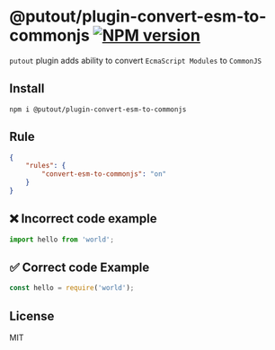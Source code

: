 # @putout/plugin-convert-esm-to-commonjs [![NPM version][NPMIMGURL]][NPMURL]

[NPMIMGURL]: https://img.shields.io/npm/v/@putout/plugin-convert-esm-to-commonjs.svg?style=flat&longCache=true
[NPMURL]: https://npmjs.org/package/@putout/plugin-convert-esm-to-commonjs"npm"

`putout` plugin adds ability to convert `EcmaScript Modules` to `CommonJS`

## Install

```
npm i @putout/plugin-convert-esm-to-commonjs
```

## Rule

```json
{
    "rules": {
        "convert-esm-to-commonjs": "on"
    }
}
```

## ❌ Incorrect code example

```js
import hello from 'world';
```

## ✅ Correct code Example

```js
const hello = require('world');
```

## License

MIT
